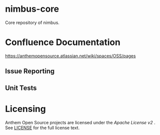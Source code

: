 # nimbus-core
Core repository of nimbus.

# Confluence Documentation
https://anthemopensource.atlassian.net/wiki/spaces/OSS/pages

## Issue Reporting

## Unit Tests



Licensing
=========
Anthem Open Source projects are licensed under the *Apache License v2* . See
[LICENSE](https://github.com/openanthem/oss-base/blob/master/LICENSE) for the full
license text.
